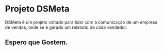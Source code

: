 # Projeto DSMeta

DSMeta é um projeto voltado para lidar com a comunicação de um empresa de vendas, onde se é gerado um relatorio de cada vendedor.

## Espero que Gostem.
